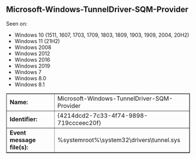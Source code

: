 ## Microsoft-Windows-TunnelDriver-SQM-Provider

Seen on:
* Windows 10 (1511, 1607, 1703, 1709, 1803, 1809, 1903, 1909, 2004, 20H2)
* Windows 11 (21H2)
* Windows 2008
* Windows 2012
* Windows 2016
* Windows 2019
* Windows 7
* Windows 8.0
* Windows 8.1

<table border="1" class="docutils">
  <tbody>
    <tr>
      <td><b>Name:</b></td>
      <td>Microsoft-Windows-TunnelDriver-SQM-Provider</td>
    </tr>
    <tr>
      <td><b>Identifier:</b></td>
      <td>{4214dcd2-7c33-4f74-9898-719ccceec20f}</td>
    </tr>
    <tr>
      <td><b>Event message file(s):</b></td>
      <td>%systemroot%\system32\drivers\tunnel.sys</td>
    </tr>
  </tbody>
</table>

&nbsp;


